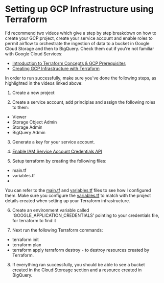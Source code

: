 # Setting up GCP Infrastructure using Terraform

I'd recommend two videos which give a step by step breakdown on how to create your GCP project, create your service account and enable
roles to permit airflow to orchestrate the ingestion of data to a bucket in Google Cloud Storage and then to BigQuery. 
Check them out if you're not familiar with Google Cloud Services:
* [Introduction to Terraform Concepts & GCP Prerequisites](https://youtu.be/Hajwnmj0xfQ)
* [Creating GCP Infrastructure with Terraform](https://youtu.be/dNkEgO-CExg)

In order to run successfully, make sure you've done the following steps, as highlighted in the videos linked above:

1. Create a new project

2. Create a service account, add principlas and assign the following roles to them:
  * Viewer
  * Storage Object Admin
  * Storage Admin
  * BigQuery Admin

3. Generate a key for your service account.

4. [Enable IAM Service Account Credentials API](https://console.cloud.google.com/marketplace/product/google/iamcredentials.googleapis.com)

5. Setup terraform by creating the following files:
  * main.tf 
  * variables.tf 
  * 
You can refer to the [main.tf](/main.tf) and [variables.tf](/variables.tf) files to see how I configured them. Make sure you configure the [variables.tf](/variables.tf) to match with the project details created when setting up your Terraform infrastructure.

6. Create an environment variable called 'GOOGLE_APPLICATION_CREDENTIALS' pointing to your credentials file, for terraform to find it

7. Next run the following Terraform commands: 
* terraform init 
* terraform plan
* terraform apply
terraform destroy - to destroy resources created by Terraform.

8. If everything ran successfully, you should be able to see a bucket created in the Cloud Storeage section and a resource created in BigQuery.
